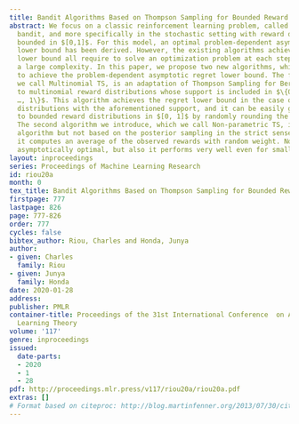 ```yaml
---
title: Bandit Algorithms Based on Thompson Sampling for Bounded Reward Distributions
abstract: We focus on a classic reinforcement learning problem, called a multi-armed
  bandit, and more specifically in the stochastic setting with reward distributions
  bounded in $[0,1]$. For this model, an optimal problem-dependent asymptotic regret
  lower bound has been derived. However, the existing algorithms achieving this regret
  lower bound all require to solve an optimization problem at each step, inducing
  a large complexity. In this paper, we propose two new algorithms, which we prove
  to achieve the problem-dependent asymptotic regret lower bound. The first one, which
  we call Multinomial TS, is an adaptation of Thompson Sampling for Bernoulli rewards
  to multinomial reward distributions whose support is included in $\{0, \frac{1}{M},
  …, 1\}$. This algorithm achieves the regret lower bound in the case of multinomial
  distributions with the aforementioned support, and it can be easily generalized
  to bounded reward distributions in $[0, 1]$ by randomly rounding the observed rewards.
  The second algorithm we introduce, which we call Non-parametric TS, is a randomized
  algorithm but not based on the posterior sampling in the strict sense. At each step,
  it computes an average of the observed rewards with random weight. Not only is it
  asymptotically optimal, but also it performs very well even for small horizons.
layout: inproceedings
series: Proceedings of Machine Learning Research
id: riou20a
month: 0
tex_title: Bandit Algorithms Based on Thompson Sampling for Bounded Reward Distributions
firstpage: 777
lastpage: 826
page: 777-826
order: 777
cycles: false
bibtex_author: Riou, Charles and Honda, Junya
author:
- given: Charles
  family: Riou
- given: Junya
  family: Honda
date: 2020-01-28
address: 
publisher: PMLR
container-title: Proceedings of the 31st International Conference  on Algorithmic
  Learning Theory
volume: '117'
genre: inproceedings
issued:
  date-parts:
  - 2020
  - 1
  - 28
pdf: http://proceedings.mlr.press/v117/riou20a/riou20a.pdf
extras: []
# Format based on citeproc: http://blog.martinfenner.org/2013/07/30/citeproc-yaml-for-bibliographies/
---
```

